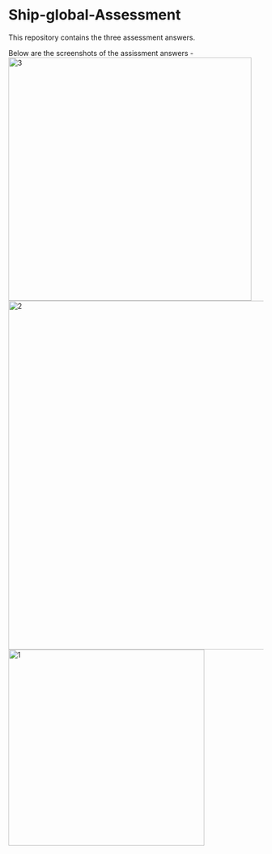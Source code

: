# Ship-global-Assessment
This repository contains the three assessment answers.


Below are the screenshots of the assissment answers - 
<img width="480" alt="3" src="https://github.com/user-attachments/assets/589efdf7-254a-414b-a76a-acf3b719e55b">
<img width="688" alt="2" src="https://github.com/user-attachments/assets/4a7b2872-9c23-4fbb-81af-477a95246e3c">
<img width="387" alt="1" src="https://github.com/user-attachments/assets/0bdc522c-a971-462e-ac93-d68d1f0fb142">
